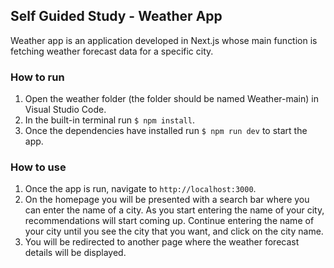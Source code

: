 ## Self Guided Study - Weather App

Weather app is an application developed in Next.js whose main function is fetching weather forecast data for a specific city.

### How to run

1. Open the weather folder (the folder should be named Weather-main) in Visual Studio Code.
2. In the built-in terminal run ```$ npm install```.
3. Once the dependencies have installed run ```$ npm run dev``` to start the app.

### How to use

1. Once the app is run, navigate to ```http://localhost:3000```.
2. On the homepage you will be presented with a search bar where you can enter the name of a city. As you start entering the name of your city, recommendations will start coming up. Continue entering the name of your city until you see the city that you want, and click on the city name.
3. You will be redirected to another page where the weather forecast details will be displayed.

